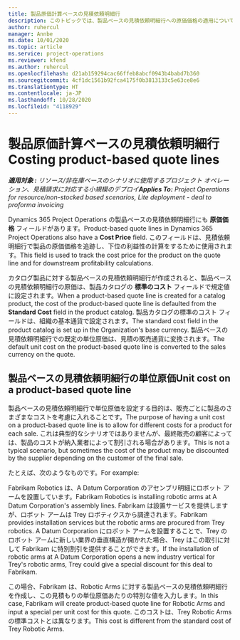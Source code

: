 ```yaml
---
title: 製品原価計算ベースの見積依頼明細行
description: このトピックでは、製品ベースの見積依頼明細行への原価価格の適用について説明します。
author: ruhercul
manager: Annbe
ms.date: 10/01/2020
ms.topic: article
ms.service: project-operations
ms.reviewer: kfend
ms.author: ruhercul
ms.openlocfilehash: d21ab159294cac66ffeb8abcf0943b4babd7b360
ms.sourcegitcommit: 4cf1dc1561b92fca4175f0b3813133c5e63ce8e6
ms.translationtype: HT
ms.contentlocale: ja-JP
ms.lasthandoff: 10/28/2020
ms.locfileid: "4118929"
---
```

# <a name="costing-product-based-quote-lines"></a><span data-ttu-id="3a94d-103">製品原価計算ベースの見積依頼明細行</span><span class="sxs-lookup"><span data-stu-id="3a94d-103">Costing product-based quote lines</span></span>

<span data-ttu-id="3a94d-104">_**適用対象 :** リソース/非在庫ベースのシナリオに使用するプロジェクト オペレーション、見積請求に対応する小規模のデプロイ_</span><span class="sxs-lookup"><span data-stu-id="3a94d-104">_**Applies To:** Project Operations for resource/non-stocked based scenarios, Lite deployment - deal to proforma invoicing_</span></span>


<span data-ttu-id="3a94d-105">Dynamics 365 Project Operations の製品ベースの見積依頼明細行にも **原価価格** フィールドがあります。</span><span class="sxs-lookup"><span data-stu-id="3a94d-105">Product-based quote lines in Dynamics 365 Project Operations also have a **Cost Price** field.</span></span> <span data-ttu-id="3a94d-106">このフィールドは、見積依頼明細行で製品の原価価格を追跡し、下位の利益性の計算をするために使用されます。</span><span class="sxs-lookup"><span data-stu-id="3a94d-106">This field is used to track the cost price for the product on the quote line and for downstream profitability calculations.</span></span>

<span data-ttu-id="3a94d-107">カタログ製品に対する製品ベースの見積依頼明細行が作成されると、製品ベースの見積依頼明細行の原価は、製品カタログの **標準のコスト** フィールドで規定値に設定されます。</span><span class="sxs-lookup"><span data-stu-id="3a94d-107">When a product-based quote line is created for a catalog product, the cost of the product-based quote line is defaulted from the **Standard Cost** field in the product catalog.</span></span> <span data-ttu-id="3a94d-108">製品カタログの標準のコスト フィールドは、組織の基本通貨で設定されます。</span><span class="sxs-lookup"><span data-stu-id="3a94d-108">The standard cost field in the product catalog is set up in the Organization's base currency.</span></span> <span data-ttu-id="3a94d-109">製品ベースの見積依頼明細行での既定の単位原価は、見積の販売通貨に変換されます。</span><span class="sxs-lookup"><span data-stu-id="3a94d-109">The default unit cost on the product-based quote line is converted to the sales currency on the quote.</span></span>

## <a name="unit-cost-on-a-product-based-quote-line"></a><span data-ttu-id="3a94d-110">製品ベースの見積依頼明細行の単位原価</span><span class="sxs-lookup"><span data-stu-id="3a94d-110">Unit cost on a product-based quote line</span></span>

<span data-ttu-id="3a94d-111">製品ベースの見積依頼明細行で単位原価を設定する目的は、販売ごとに製品のさまざまなコストを考慮に入れることです。</span><span class="sxs-lookup"><span data-stu-id="3a94d-111">The purpose of having a unit cost on a product-based quote line is to allow for different costs for a product for each sale.</span></span> <span data-ttu-id="3a94d-112">これは典型的なシナリオではありませんが、最終販売の顧客によっては、製品のコストが納入業者によって割引される場合があります。</span><span class="sxs-lookup"><span data-stu-id="3a94d-112">This is not a typical scenario, but sometimes the cost of the product may be discounted by the supplier depending on the customer of the final sale.</span></span>

<span data-ttu-id="3a94d-113">たとえば、次のようなものです。</span><span class="sxs-lookup"><span data-stu-id="3a94d-113">For example:</span></span>

<span data-ttu-id="3a94d-114">Fabrikam Robotics は、A Datum Corporation のアセンブリ明細にロボット アームを設置しています。</span><span class="sxs-lookup"><span data-stu-id="3a94d-114">Fabrikam Robotics is installing robotic arms at A Datum Corporation's assembly lines.</span></span> <span data-ttu-id="3a94d-115">Fabrikam は設置サービスを提供しますが、ロボット アームは Trey ロボティクスから調達されます。</span><span class="sxs-lookup"><span data-stu-id="3a94d-115">Fabrikam provides installation services but the robotic arms are procured from Trey robotics.</span></span> <span data-ttu-id="3a94d-116">A Datum Corporation にロボット アームを設置することで、Trey のロボット アームに新しい業界の垂直構造が開かれた場合、Trey はこの取引に対して Fabrikam に特別割引を提供することができます。</span><span class="sxs-lookup"><span data-stu-id="3a94d-116">If the installation of robotic arms at A Datum Corporation opens a new industry vertical for Trey's robotic arms, Trey could give a special discount for this deal to Fabrikam.</span></span>

<span data-ttu-id="3a94d-117">この場合、Fabrikam は、Robotic Arms に対する製品ベースの見積依頼明細行を作成し、この見積もりの単位原価あたりの特別な値を入力します。</span><span class="sxs-lookup"><span data-stu-id="3a94d-117">In this case, Fabrikam will create product-based quote line for Robotic Arms and input a special per unit cost for this quote.</span></span> <span data-ttu-id="3a94d-118">このコストは、Trey Robotic Arms の標準コストとは異なります。</span><span class="sxs-lookup"><span data-stu-id="3a94d-118">This cost is different from the standard cost of Trey Robotic Arms.</span></span>

